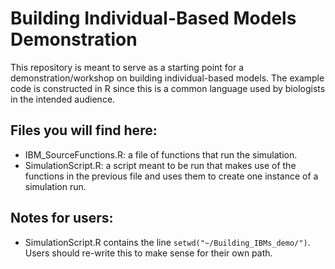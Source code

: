 # Building Individual-Based Models Demonstration

This repository is meant to serve as a starting point for a demonstration/workshop on building individual-based models.  The example code is constructed in R since this is a common language used by biologists in the intended audience.

## Files you will find here:

* IBM_SourceFunctions.R: a file of functions that run the simulation.
* SimulationScript.R: a script meant to be run that makes use of the functions in the previous file and uses them to create one instance of a simulation run.

## Notes for users:
* SimulationScript.R contains the line `setwd("~/Building_IBMs_demo/")`.  Users should re-write this to make sense for their own path.


